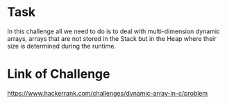 # Task

In this challenge all we need to do is to deal with multi-dimension dynamic arrays, arrays that are not stored in the Stack but in the Heap where their size is determined during the runtime.

# Link of Challenge

https://www.hackerrank.com/challenges/dynamic-array-in-c/problem